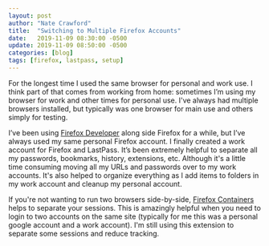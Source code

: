```yaml
---
layout: post
author: "Nate Crawford"
title:  "Switching to Multiple Firefox Accounts"
date:   2019-11-09 08:30:00 -0500
update: 2019-11-09 08:50:00 -0500
categories: [blog]
tags: [firefox, lastpass, setup]
---
```

For the longest time I used the same browser for personal and work use. I think part of that comes from working from home: sometimes I’m using my browser for work and other times for personal use. I've always had multiple browsers installed, but typically was one browser for main use and others simply for testing.

I’ve been using [Firefox Developer](https://www.mozilla.org/en-US/firefox/developer/) along side Firefox for a while, but I’ve always used my same personal Firefox account. I finally created a work account for Firefox and LastPass. It’s been extremely helpful to separate all my passwords, bookmarks, history, extensions, etc. Although it's a little time consuming moving all my URLs and passwords over to my work accounts. It's also helped to organize everything as I add items to folders in my work account and cleanup my personal account.

If you're not wanting to run two browsers side-by-side, [Firefox Containers](https://addons.mozilla.org/en-US/firefox/addon/multi-account-containers/) helps to separate your sessions. This is amazingly helpful when you need to login to two accounts on the same site (typically for me this was a personal google account and a work account). I'm still using this extension to separate some sessions and reduce tracking.


